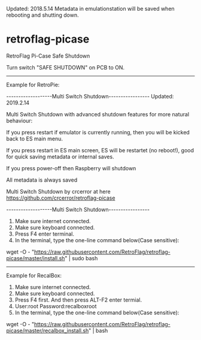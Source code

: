 Updated: 2018.5.14
Metadata in emulationstation will be saved when rebooting and shutting down.

# retroflag-picase
RetroFlag Pi-Case Safe Shutdown

Turn switch "SAFE SHUTDOWN" on PCB to ON.

--------------------

Example for RetroPie:

-------------------Multi Switch Shutdown-----------------
Updated: 2019.2.14

Multi Switch Shutdown with advanced shutdown features for more natural behaviour:

If you press restart if emulator is currently running, then you will be kicked back to ES main menu.

If you press restart in ES main screen, ES will be restartet (no reboot!), good for quick saving metadata or internal saves.

If you press power-off then Raspberry will shutdown

All metadata is always saved

Multi Switch Shutdown by crcerror at here https://github.com/crcerror/retroflag-picase

-------------------Multi Switch Shutdown-----------------

1. Make sure internet connected.
2. Make sure keyboard connected.
3. Press F4 enter terminal.
4. In the terminal, type the one-line command below(Case sensitive):

wget -O - "https://raw.githubusercontent.com/RetroFlag/retroflag-picase/master/install.sh" | sudo bash

--------------------

Example for RecalBox:
1. Make sure internet connected.
2. Make sure keyboard connected.
3. Press F4 first. And then press ALT-F2 enter termial.
4. User:root Password:recalboxroot
5. In the terminal, type the one-line command below(Case sensitive):

wget -O - "https://raw.githubusercontent.com/RetroFlag/retroflag-picase/master/recalbox_install.sh" | bash

